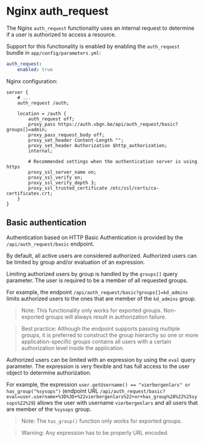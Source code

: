 # Nginx auth_request

The Nginx `auth_request` functionality uses an internal request to determine if a user is authorized to access a resource.

Support for this functionality is enabled by enabling the `auth_request` bundle in `app/config/parameters.yml`:

```yaml
auth_request:
    enabled: true
```

Nginx configuration:

```nginx
server {
    # ...
    auth_request /auth;

    location = /auth {
        auth_request off;
        proxy_pass https://auth.vbgn.be/api/auth_request/basic?groups[]=admin;
        proxy_pass_request_body off;
        proxy_set_header Content-Length "";
        proxy_set_header Authorization $http_authorization;
        internal;

        # Recommended settings when the authentication server is using https
        proxy_ssl_server_name on;
        proxy_ssl_verify on;
        proxy_ssl_verify_depth 3;
        proxy_ssl_trusted_certificate /etc/ssl/certs/ca-certificates.crt;
    }
}
```

## Basic authentication

Authentication based on HTTP Basic Authentication is provided by the `/api/auth_request/basic` endpoint.

By default, all active users are considered authorized. Authorized users can be limited by group and/or evaluation of an expression.

Limiting authorized users by group is handled by the `groups[]` query parameter.
The user is required to be a member of all requested groups.

For example, the endpoint `/api/auth_request/basic?groups[]=kd_admins` limits authorized users to the ones that are member of the `kd_admins` group.

> Note: This functionality only works for exported groups. Non-exported groups will always result in authorization failure.

> Best practice: Although the endpoint supports passing multiple groups,
> it is preferred to construct the group hierarchy so one or more application-specific groups contains all users
> with a certain authorization level inside the application.

Authorized users can be limited with an expression by using the `eval` query parameter.
The expression is very flexible and has full access to the user object to determine authorization.

For example, the expression `user.getUsername() == "vierbergenlars" or has_group("%sysops")` (endpoint URL `/api/auth_request/basic?eval=user.username+%3D%3D+%22vierbergenlars%22+or+has_group%28%22%25sysops%22%29`)
allows the user with username `vierbergenlars` and all users that are member of the `%sysops` group.

> Note: The `has_group()` function only works for exported groups.

> Warning: Any expression has to be properly URL encoded.

